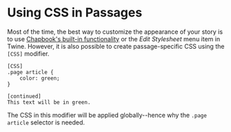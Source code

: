 # Using CSS in Passages

Most of the time, the best way to customize the appearance of your story is to use [Chapbook's built-in functionality][customization] or the _Edit Stylesheet_ menu item in Twine. However, it is also possible to create passage-specific CSS using the `[CSS]` modifier.

```
[CSS]
.page article {
	color: green;
}

[continued]
This text will be in green.
```

The CSS in this modifier will be applied globally--hence why the `.page article` selector is needed.

[customization]: ../customization